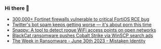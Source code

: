 ### Hi there 👋

<!--START_SECTION:feed-->
* [300,000+ Fortinet firewalls vulnerable to critical FortiOS RCE bug](https://www.bleepingcomputer.com/news/security/300-000-plus-fortinet-firewalls-vulnerable-to-critical-fortios-rce-bug/)
* [Twitter's bot spam keeps getting worse — it's about porn this time](https://www.bleepingcomputer.com/news/security/twitters-bot-spam-keeps-getting-worse-its-about-porn-this-time/)
* [Snappy: A tool to detect rogue WiFi access points on open networks](https://www.bleepingcomputer.com/news/security/snappy-a-tool-to-detect-rogue-wifi-access-points-on-open-networks/)
* [BlackCat ransomware pushes Cobalt Strike via WinSCP search ads](https://www.bleepingcomputer.com/news/security/blackcat-ransomware-pushes-cobalt-strike-via-winscp-search-ads/)
* [The Week in Ransomware - June 30th 2023 - Mistaken Identity](https://www.bleepingcomputer.com/news/security/the-week-in-ransomware-june-30th-2023-mistaken-identity/)
<!--END_SECTION:feed-->

<!--
**frankenk/frankenk** is a ✨ _special_ ✨ repository because its `README.md` (this file) appears on your GitHub profile.

Here are some ideas to get you started:

- 🔭 I’m currently working on ...
- 🌱 I’m currently learning ...
- 👯 I’m looking to collaborate on ...
- 🤔 I’m looking for help with ...
- 💬 Ask me about ...
- 📫 How to reach me: ...
- 😄 Pronouns: ...
- ⚡ Fun fact: ...
-->



